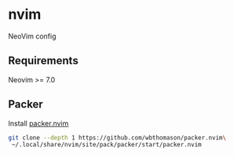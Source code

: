 # nvim
NeoVim config
## Requirements
Neovim >= 7.0
## Packer
Install [packer.nvim](https://github.com/wbthomason/packer.nvim)
```sh
git clone --depth 1 https://github.com/wbthomason/packer.nvim\
 ~/.local/share/nvim/site/pack/packer/start/packer.nvim
```
